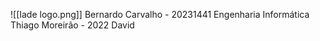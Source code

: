 ![[Iade logo.png]]
Bernardo Carvalho - 20231441                                                                         Engenharia Informática
Thiago Moreirão - 2022
David